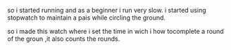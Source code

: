 so i started running and as a beginner i run very slow.
i started using stopwatch to maintain a pais while circling the ground.

so i made this watch where i set the time in wich i how tocomplete a round of the groun ,it also counts the rounds.


